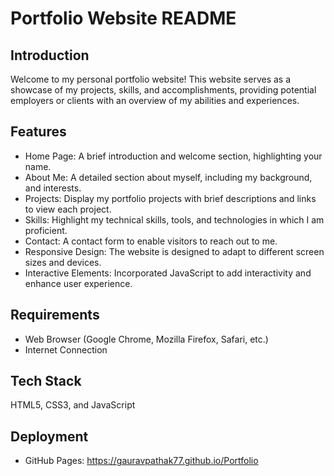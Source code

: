 
# Portfolio Website README

## Introduction

Welcome to my personal portfolio website! This website serves as a showcase of my projects, skills, and accomplishments, providing potential employers or clients with an overview of my abilities and experiences.


## Features

- Home Page: A brief introduction and welcome section, highlighting your name.
- About Me: A detailed section about myself, including my background, and interests.
- Projects: Display my portfolio projects with brief descriptions and links to view each project.
- Skills: Highlight my technical skills, tools, and technologies in which I am proficient.
- Contact: A contact form to enable visitors to reach out to me.
- Responsive Design: The website is designed to adapt to different screen sizes and devices.
- Interactive Elements: Incorporated JavaScript to add interactivity and enhance user experience.
## Requirements
- Web Browser (Google Chrome, Mozilla Firefox, Safari, etc.)
- Internet Connection
## Tech Stack

HTML5, CSS3, and JavaScript

## Deployment

- GitHub Pages: https://gauravpathak77.github.io/Portfolio
